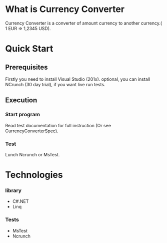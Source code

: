 # What is Currency Converter

Currency Converter is a converter of amount currency to another currency.( 1 EUR => 1,2345 USD).

# Quick Start

## Prerequisites

Firstly you need to install Visual Studio (201x).
optional, you can install NCrunch (30 day trial), if you want live run tests.

## Execution

### Start program

Read test documentation for full instruction (Or see CurrencyConverterSpec).

### Test

Lunch Ncrunch or MsTest.

# Technologies

### library

- C#.NET
- Linq

### Tests

- MsTest
- Ncrunch